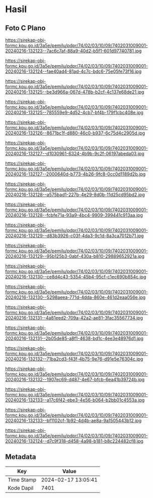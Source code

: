 # Hasil

## Foto C Plano

https://sirekap-obj-formc.kpu.go.id/3a5e/pemilu/pdpr/74/02/03/10/09/7402031009001-20240216-132123--7ac6c7af-88a9-40d2-b5f1-601d97740781.jpg

https://sirekap-obj-formc.kpu.go.id/3a5e/pemilu/pdpr/74/02/03/10/09/7402031009001-20240216-132124--fae40ad4-81ad-4c7c-bdc6-75e05fe73f16.jpg

https://sirekap-obj-formc.kpu.go.id/3a5e/pemilu/pdpr/74/02/03/10/09/7402031009001-20240216-132125--be3d966a-067d-478b-b2cf-4c137e68de21.jpg

https://sirekap-obj-formc.kpu.go.id/3a5e/pemilu/pdpr/74/02/03/10/09/7402031009001-20240216-132125--785559e9-4d52-4cb7-bf4b-179f1cbc408e.jpg

https://sirekap-obj-formc.kpu.go.id/3a5e/pemilu/pdpr/74/02/03/10/09/7402031009001-20240216-132126--8671bc1f-d880-46c0-b937-6c75d4c2905d.jpg

https://sirekap-obj-formc.kpu.go.id/3a5e/pemilu/pdpr/74/02/03/10/09/7402031009001-20240216-132127--d1030961-6324-4b9b-9c2f-06197abeda03.jpg

https://sirekap-obj-formc.kpu.go.id/3a5e/pemilu/pdpr/74/02/03/10/09/7402031009001-20240216-132127--2000640d-b773-4b26-9fc8-0cc0d1189d2b.jpg

https://sirekap-obj-formc.kpu.go.id/3a5e/pemilu/pdpr/74/02/03/10/09/7402031009001-20240216-132128--a575bad1-227b-4e29-8d0b-11d25cd95bd2.jpg

https://sirekap-obj-formc.kpu.go.id/3a5e/pemilu/pdpr/74/02/03/10/09/7402031009001-20240216-132128--fcbfe71a-93a9-4bc4-9909-399441c913aa.jpg

https://sirekap-obj-formc.kpu.go.id/3a5e/pemilu/pdpr/74/02/03/10/09/7402031009001-20240216-132129--d83b3926-c03f-4da3-9c1d-8a3ca7012b71.jpg

https://sirekap-obj-formc.kpu.go.id/3a5e/pemilu/pdpr/74/02/03/10/09/7402031009001-20240216-132129--95b125b3-0abf-430a-b810-29889652921a.jpg

https://sirekap-obj-formc.kpu.go.id/3a5e/pemilu/pdpr/74/02/03/10/09/7402031009001-20240216-132130--ce8d4c43-5354-45b4-95cf-c1ec690b854c.jpg

https://sirekap-obj-formc.kpu.go.id/3a5e/pemilu/pdpr/74/02/03/10/09/7402031009001-20240216-132130--5298aeea-771d-4dda-860e-461d2eaa056e.jpg

https://sirekap-obj-formc.kpu.go.id/3a5e/pemilu/pdpr/74/02/03/10/09/7402031009001-20240216-132131--4a81eed2-709a-42a2-ae81-3fac35567734.jpg

https://sirekap-obj-formc.kpu.go.id/3a5e/pemilu/pdpr/74/02/03/10/09/7402031009001-20240216-132131--2b05de85-a8f1-4638-bd1c-4ee3e48976d1.jpg

https://sirekap-obj-formc.kpu.go.id/3a5e/pemilu/pdpr/74/02/03/10/09/7402031009001-20240216-132132--71ba2cd3-f43f-4b75-9e76-d91e5e76304c.jpg

https://sirekap-obj-formc.kpu.go.id/3a5e/pemilu/pdpr/74/02/03/10/09/7402031009001-20240216-132132--1907ec69-d487-4e67-bfcb-6ea41b39724b.jpg

https://sirekap-obj-formc.kpu.go.id/3a5e/pemilu/pdpr/74/02/03/10/09/7402031009001-20240216-132133--a17c6f42-ebe3-4e56-b064-b2bb01c4553a.jpg

https://sirekap-obj-formc.kpu.go.id/3a5e/pemilu/pdpr/74/02/03/10/09/7402031009001-20240216-132133--bf1102cf-1b92-4d4b-ae8a-9a1505443b12.jpg

https://sirekap-obj-formc.kpu.go.id/3a5e/pemilu/pdpr/74/02/03/10/09/7402031009001-20240216-132124--d7c9f318-d458-4a98-b181-b8c224482cf8.jpg


## Metadata

| Key        | Value               |
| ---------- | ------------------- |
| Time Stamp | 2024-02-17 13:05:41 |
| Kode Dapil | 7401                |



